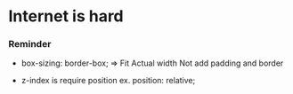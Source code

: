 # Internet is hard

### Reminder

- box-sizing: border-box; => Fit Actual width Not add padding and border

- z-index is require position ex. position: relative;